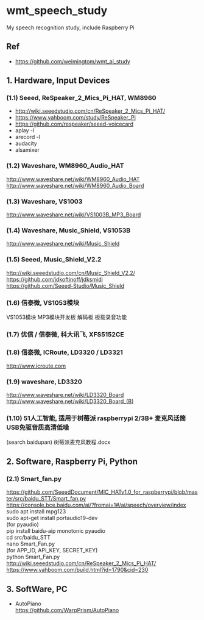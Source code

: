 # wmt_speech_study
My speech recognition study, include Raspberry Pi  

## Ref  
* https://github.com/weimingtom/wmt_ai_study  

## 1. Hardware, Input Devices  

### (1.1) Seeed, ReSpeaker_2_Mics_Pi_HAT, WM8960    
* http://wiki.seeedstudio.com/cn/ReSpeaker_2_Mics_Pi_HAT/  
* https://www.yahboom.com/study/ReSpeaker_Pi  
* https://github.com/respeaker/seeed-voicecard  
* aplay -l  
* arecord -l  
* audacity  
* alsamixer  

### (1.2) Waveshare, WM8960_Audio_HAT  
http://www.waveshare.net/wiki/WM8960_Audio_HAT  
http://www.waveshare.net/wiki/WM8960_Audio_Board  

### (1.3) Waveshare, VS1003  
http://www.waveshare.net/wiki/VS1003B_MP3_Board  

### (1.4) Waveshare, Music_Shield, VS1053B    
http://www.waveshare.net/wiki/Music_Shield  

### (1.5) Seeed, Music_Shield_V2.2  
http://wiki.seeedstudio.com/cn/Music_Shield_V2.2/  
https://github.com/jdkoftinoff/jdksmidi  
https://github.com/Seeed-Studio/Music_Shield  

### (1.6) 信泰微, VS1053模块    
VS1053模块 MP3模块开发板 解码板 板载录音功能  

### (1.7) 优信 / 信泰微, 科大讯飞, XFS5152CE  

### (1.8) 信泰微, ICRoute, LD3320 / LD3321  
http://www.icroute.com  

### (1.9) waveshare, LD3320  
http://www.waveshare.net/wiki/LD3320_Board  
http://www.waveshare.net/wiki/LD3320_Board_(B)  

### (1.10) 51人工智能, 适用于树莓派 raspberrypi 2/3B+ 麦克风话筒USB免驱音质高清低噪     
(search baidupan) 树莓派麦克风教程.docx  

## 2. Software, Raspberry Pi, Python    

### (2.1) Smart_fan.py  
https://github.com/SeeedDocument/MIC_HATv1.0_for_raspberrypi/blob/master/src/baidu_STT/Smart_fan.py  
https://console.bce.baidu.com/ai/?fromai=1#/ai/speech/overview/index  
sudo apt install mpg123  
sudo apt-get install portaudio19-dev  
(for pyaudio)  
pip install baidu-aip monotonic pyaudio  
cd src/baidu_STT  
nano Smart_Fan.py  
(for APP_ID, API_KEY, SECRET_KEY)  
python Smart_Fan.py  
http://wiki.seeedstudio.com/cn/ReSpeaker_2_Mics_Pi_HAT/  
https://www.yahboom.com/build.html?id=1790&cid=230  

## 3. SoftWare, PC  
* AutoPiano  
https://github.com/WarpPrism/AutoPiano  
